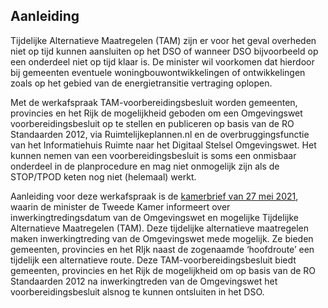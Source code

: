 ## Aanleiding 

Tijdelijke Alternatieve Maatregelen (TAM) zijn er voor het geval overheden niet op tijd kunnen aansluiten op het DSO of wanneer DSO bijvoorbeeld op een onderdeel niet op tijd klaar is. De minister wil voorkomen dat hierdoor bij gemeenten eventuele woningbouwontwikkelingen of ontwikkelingen zoals op het gebied van de energietransitie vertraging oplopen.

Met de werkafspraak TAM-voorbereidingsbesluit worden gemeenten, provincies en het Rijk de mogelijkheid geboden om een Omgevingswet voorbereidingsbesluit op te stellen en publiceren op basis van de RO Standaarden 2012, via Ruimtelijkeplannen.nl en de overbruggingsfunctie van het Informatiehuis Ruimte naar het Digitaal Stelsel Omgevingswet. Het kunnen nemen van een voorbereidingsbesluit is soms een onmisbaar onderdeel in de planprocedure en mag niet onmogelijk zijn als de STOP/TPOD keten nog niet (helemaal) werkt.

Aanleiding voor deze werkafspraak is de <a href='https://zoek.officielebekendmakingen.nl/kst-33118-CF.html' target='_blank'>kamerbrief van 27 mei 2021</a>, waarin de minister de Tweede Kamer informeert over inwerkingtredingsdatum van de Omgevingswet en mogelijke Tijdelijke Alternatieve Maatregelen (TAM). Deze tijdelijke alternatieve maatregelen maken inwerkingtreding van de Omgevingswet mede mogelijk. Ze bieden gemeenten, provincies en het RIjk naast de zogenaamde ‘hoofdroute’ een tijdelijk een alternatieve route. Deze TAM-voorbereidingsbesluit biedt gemeenten, provincies en het Rijk de mogelijkheid om op basis van de RO Standaarden 2012 na inwerkingtreden van de Omgevingswet het voorbereidingsbesluit alsnog te kunnen ontsluiten in het DSO.

